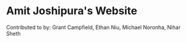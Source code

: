 Amit Joshipura's Website
==================
Contributed to by: Grant Campfield, Ethan Niu, Michael Noronha, Nihar Sheth
